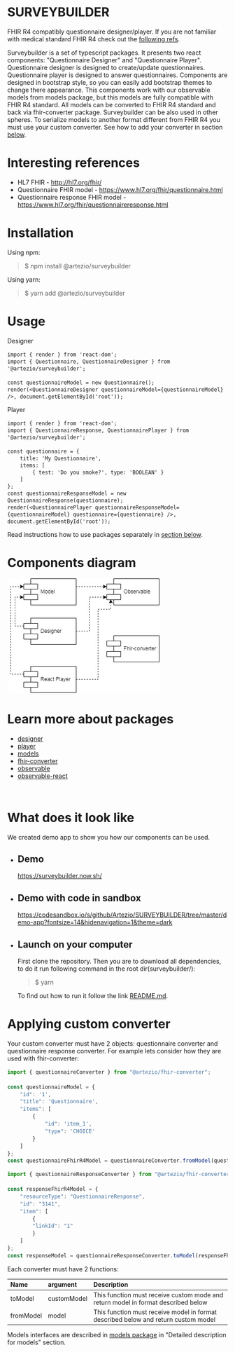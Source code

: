 # **SURVEYBUILDER**
FHIR R4 compatibly questionnaire designer/player. If you are not familiar with medical standard FHIR R4 check out the [following refs](#interesting-references).

Surveybuilder is a set of typescript packages. It presents two react components: "Questionnaire Designer" and "Questionnaire Player". Questionnaire designer is designed to create/update questionnaires. Questionnaire player is designed to answer questionnaires. Components are designed in bootstrap style, so you can easily add bootstrap themes to change there appearance. This components work with our observable models from models package, but this models are fully compatible with FHIR R4 standard. All models can be converted to FHIR R4 standard and back via fhir-converter package. Surveybuilder can be also used in other spheres. To serialize models to another format different from FHIR R4 you must use your custom converter. See how to add your converter in section [below](#applying-custom-converter).

# Interesting references

* HL7 FHIR - http://hl7.org/fhir/
* Questionnaire FHIR model - https://www.hl7.org/fhir/questionnaire.html
* Questionnaire response FHIR model - https://www.hl7.org/fhir/questionnaireresponse.html


# Installation

Using npm:
>$ npm install @artezio/surveybuilder

Using yarn:
>$ yarn add @artezio/surveybuilder

# Usage 

Designer
```TSX
import { render } from 'react-dom';
import { Questionnaire, QuestionnaireDesigner } from '@artezio/surveybuilder';

const questionnaireModel = new Questionnaire();
render(<QuestionnaireDesigner questionnaireModel={questionnaireModel} />, document.getElementById('root'));
```

Player
```TSX
import { render } from 'react-dom';
import { QuestionnaireResponse, QuestionnairePlayer } from '@artezio/surveybuilder';

const questionnaire = { 
    title: 'My Questionnaire', 
    items: [
        { test: 'Do you smoke?', type: 'BOOLEAN' }
    ] 
};
const questionnaireResponseModel = new QuestionnaireResponse(questionnaire);
render(<QuestionnairePlayer questionnaireResponseModel={questionnaireModel} questionnaire={questionnaire} />, document.getElementById('root'));
```

Read instructions how to use packages separately in [section below](#learn-more-about-packages).

# Components diagram

![uml diagram](./doc/Uml-diagram-modules.jpg)

# Learn more about packages
* [designer](https://github.com/Artezio/SURVEYBUILDER/tree/master/packages/designer/README.md "@artezio/designer package")
* [player](https://github.com/Artezio/SURVEYBUILDER/tree/master/packages/player/README.md "@artezio/player package")
* [models](https://github.com/Artezio/SURVEYBUILDER/tree/master/packages/models/README.md "@artezio/models package")
* [fhir-converter](https://github.com/Artezio/SURVEYBUILDER/tree/master/packages/fhir-converter/README.md "@artezio/fhir-converter package")
* [observable](https://github.com/Artezio/SURVEYBUILDER/tree/master/packages/observable/README.md "@artezio/observable package")
* [observable-react](https://github.com/Artezio/SURVEYBUILDER/tree/master/packages/observable-react/README.md)


&nbsp;
# What does it look like
We created demo app to show you how our components can be used.
* ## Demo
    https://surveybuilder.now.sh/

* ## Demo with code in sandbox
    https://codesandbox.io/s/github/Artezio/SURVEYBUILDER/tree/master/demo-app?fontsize=14&hidenavigation=1&theme=dark

* ## Launch on your computer
    First clone the repository. Then you are to download all dependencies, to do it run following command in the root dir(surveybuilder/): 

    > $ yarn

    To find out how to run it follow the link [README.md](https://github.com/Artezio/SURVEYBUILDER/tree/master/demo-app/README.md).


# Applying custom converter

Your custom converter must have 2 objects: questionnaire converter and questionnaire response converter. For example lets consider how they are used with fhir-converter:

```javascript
import { questionnaireConverter } from "@artezio/fhir-converter";

const questionnaireModel = {
    "id": '1',
    "title": 'Questionnaire',
    "items": [
        {
            "id": 'item_1',
            "type": 'CHOICE'
        }
    ]
};
const questionnaireFhirR4Model = questionnaireConverter.fromModel(questionnaireModel);
```

```javascript
import { questionnaireResponseConverter } from "@artezio/fhir-converter";

const responseFhirR4Model = {
    "resourceType": "QuestionnaireResponse",
    "id": "3141",
    "item": [
        {
        "linkId": "1"
        }
    ]
};
const responseModel = questionnaireResponseConverter.toModel(responseFhirR4Model);
```

Each converter must have 2 functions:

| Name | argument | Description | 
| :---- | :-------- | :----- |
| toModel | customModel | This function must receive custom mode and return model in format described below |
| fromModel | model | This function must receive model in format described below and return custom model |

Models interfaces are described in [models package](https://github.com/Artezio/SURVEYBUILDER/tree/master/packages/models/README.md "@artezio/models package") in "Detailed description for models" section.